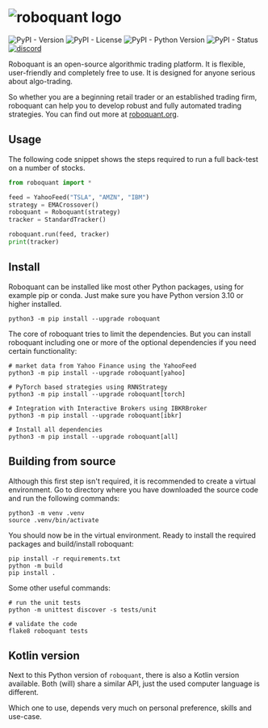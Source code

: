 
# ![roboquant logo](https://github.com/neurallayer/roboquant.py/raw/main/docs/roboquant_header.png)

![PyPI - Version](https://img.shields.io/pypi/v/roboquant)
![PyPI - License](https://img.shields.io/pypi/l/roboquant)
![PyPI - Python Version](https://img.shields.io/pypi/pyversions/roboquant)
![PyPI - Status](https://img.shields.io/pypi/status/roboquant)
[![discord](https://img.shields.io/discord/954650958300856340?label=discord)](https://discord.com/channels/954650958300856340/954650958300856343)

Roboquant is an open-source algorithmic trading platform. It is flexible, user-friendly and completely free to use. It is designed for anyone serious about algo-trading. 

So whether you are a beginning retail trader or an established trading firm, roboquant can help you to develop robust and fully automated trading strategies. You can find out more at [roboquant.org](https://roboquant.org).

## Usage
The following code snippet shows the steps required to run a full back-test on a number of stocks.

```python
from roboquant import *

feed = YahooFeed("TSLA", "AMZN", "IBM")
strategy = EMACrossover()
roboquant = Roboquant(strategy)
tracker = StandardTracker()

roboquant.run(feed, tracker)
print(tracker)
```

## Install
Roboquant can be installed like most other Python packages, using for example pip or conda. Just make sure you have Python version 3.10 or higher installed.

```shell
python3 -m pip install --upgrade roboquant
```

The core of roboquant tries to limit the dependencies. But you can install roboquant including one or more of the optional dependencies if you need certain functionality:

```shell
# market data from Yahoo Finance using the YahooFeed
python3 -m pip install --upgrade roboquant[yahoo]

# PyTorch based strategies using RNNStrategy
python3 -m pip install --upgrade roboquant[torch]

# Integration with Interactive Brokers using IBKRBroker
python3 -m pip install --upgrade roboquant[ibkr]

# Install all dependencies
python3 -m pip install --upgrade roboquant[all]
```

## Building from source
Although this first step isn't required, it is recommended to create a virtual environment. Go to directory where you have downloaded the source code and run the following commands:

```shell
python3 -m venv .venv
source .venv/bin/activate
```

You should now be in the virtual environment. Ready to install the required packages and build/install roboquant:

```shell
pip install -r requirements.txt
python -m build
pip install .
```

Some other useful commands:

```shell
# run the unit tests
python -m unittest discover -s tests/unit 

# validate the code
flake8 roboquant tests
```

## Kotlin version
Next to this Python version of `roboquant`, there is also a Kotlin version available. Both (will) share a similar API, just the used computer language is different.

Which one to use, depends very much on personal preference, skills and use-case.

